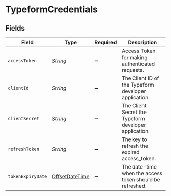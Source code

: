 # TypeformCredentials


## Fields

| Field                                                                                     | Type                                                                                      | Required                                                                                  | Description                                                                               |
| ----------------------------------------------------------------------------------------- | ----------------------------------------------------------------------------------------- | ----------------------------------------------------------------------------------------- | ----------------------------------------------------------------------------------------- |
| `accessToken`                                                                             | *String*                                                                                  | :heavy_minus_sign:                                                                        | Access Token for making authenticated requests.                                           |
| `clientId`                                                                                | *String*                                                                                  | :heavy_minus_sign:                                                                        | The Client ID of the Typeform developer application.                                      |
| `clientSecret`                                                                            | *String*                                                                                  | :heavy_minus_sign:                                                                        | The Client Secret the Typeform developer application.                                     |
| `refreshToken`                                                                            | *String*                                                                                  | :heavy_minus_sign:                                                                        | The key to refresh the expired access_token.                                              |
| `tokenExpiryDate`                                                                         | [OffsetDateTime](https://docs.oracle.com/javase/8/docs/api/java/time/OffsetDateTime.html) | :heavy_minus_sign:                                                                        | The date-time when the access token should be refreshed.                                  |